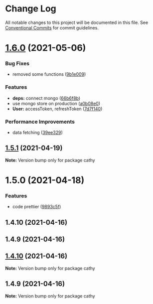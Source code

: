 # Change Log

All notable changes to this project will be documented in this file.
See [Conventional Commits](https://conventionalcommits.org) for commit guidelines.

# [1.6.0](https://github.com/xetha-bot/xetha/compare/cathy@1.5.1...cathy@1.6.0) (2021-05-06)


### Bug Fixes

* removed some functions ([9b1e009](https://github.com/xetha-bot/xetha/commit/9b1e009840714917d794e22cc1d54b22bd987616))


### Features

* **deps:** connect mongo ([66b6f8b](https://github.com/xetha-bot/xetha/commit/66b6f8bd42e8198a18804df8011479540ff713ef))
* use mongo store on production ([a0b08e0](https://github.com/xetha-bot/xetha/commit/a0b08e0742dc6967413dfa8b343c637f3b21c670))
* **User:** accessToken, refreshToken ([7d7f140](https://github.com/xetha-bot/xetha/commit/7d7f140b877ead5f5c573ccd1368de2126e5f761))


### Performance Improvements

* data fetching ([39ee329](https://github.com/xetha-bot/xetha/commit/39ee329064628cb64aa209d290bd92344f748f4c))





## [1.5.1](https://github.com/xetha-bot/xetha/compare/cathy@1.5.0...cathy@1.5.1) (2021-04-19)

**Note:** Version bump only for package cathy





# 1.5.0 (2021-04-18)


### Features

* code prettier ([9893c5f](https://github.com/xetha-bot/xetha/commit/9893c5fedfc7330d2aae62fdceb98dfff3e6c78a))



## 1.4.10 (2021-04-16)



## 1.4.9 (2021-04-16)





## [1.4.10](https://github.com/xetha-bot/xetha/compare/v1.4.9...v1.4.10) (2021-04-16)

**Note:** Version bump only for package cathy





## 1.4.9 (2021-04-16)

**Note:** Version bump only for package cathy
